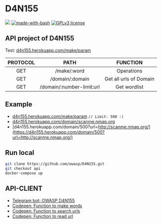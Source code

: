 # D4N155
![](https://img.shields.io/badge/Documentation-OFF-%23f00) [![made-with-bash](https://img.shields.io/badge/Made%20with-Flask-1f425f.svg)](https://github.com/OWASP/D4N155/search?l=shell) [![GPLv3 license](https://img.shields.io/badge/License-GPLv3-blue.svg)](https://github.com/OWASP/D4N155/blob/master/LICENSE)

## API project of D4N155
Test: [d4n155.herokuapp.com/make/param](https://d4n155.herokuapp.com/make/test%20param)

| PROTOCOL | PATH | FUNCTION |
|:--------:|:----:|:--------:|
|   GET    |/make/:word|Operations|
|   GET    |/domain/:domain|Get all urls of Domain|
|   GET    |/domain/:number-limit:url|Get wordlist|

## Example
* [d4n155.herokuapp.com/make/param](https://d4n155.herokuapp.com/make/test%20param) `// Limit: 500 :(`
* [d4n155.herokuapp.com/domain/scanme.nmap.org](https://d4n155.herokuapp.com/domain/scanme.nmap.org)
* [d4n155.herokuapp.com/domain/500?url=http://scanme.nmap.org/](https://d4n155.herokuapp.com/domain/500?url=http://scanme.nmap.org/)

## Run local
```sh
git clone https://github.com/owasp/D4N155.git
git checkout api
docker-compose up
```

## API-CLIENT
* [Telegram bot: OWASP D4N155](https://github.com/Jul10l1r4/D4N155_bot)
* [Codepen: Function to make words](https://codepen.io/Jul10l1r4/pen/gObVoMd)
* [Codepen: Function to search urls](https://codepen.io/Jul10l1r4/pen/jOPEKPj)
* [Codepen: Function to read url](https://codepen.io/Jul10l1r4/pen/KKpdzVJ)
